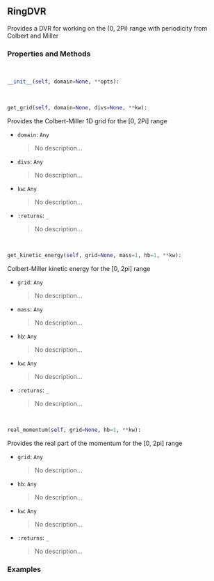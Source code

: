 ## <a id="Psience.DVR.ColbertMiller.RingDVR">RingDVR</a>
Provides a DVR for working on the (0, 2Pi) range with periodicity from Colbert and Miller

### Properties and Methods
<a id="Psience.DVR.ColbertMiller.RingDVR.__init__" class="docs-object-method">&nbsp;</a>
```python
__init__(self, domain=None, **opts): 
```

<a id="Psience.DVR.ColbertMiller.RingDVR.get_grid" class="docs-object-method">&nbsp;</a>
```python
get_grid(self, domain=None, divs=None, **kw): 
```
Provides the Colbert-Miller 1D grid for the [0, 2Pi] range
- `domain`: `Any`
    >No description...
- `divs`: `Any`
    >No description...
- `kw`: `Any`
    >No description...
- `:returns`: `_`
    >No description...

<a id="Psience.DVR.ColbertMiller.RingDVR.get_kinetic_energy" class="docs-object-method">&nbsp;</a>
```python
get_kinetic_energy(self, grid=None, mass=1, hb=1, **kw): 
```
Colbert-Miller kinetic energy for the [0, 2pi] range
- `grid`: `Any`
    >No description...
- `mass`: `Any`
    >No description...
- `hb`: `Any`
    >No description...
- `kw`: `Any`
    >No description...
- `:returns`: `_`
    >No description...

<a id="Psience.DVR.ColbertMiller.RingDVR.real_momentum" class="docs-object-method">&nbsp;</a>
```python
real_momentum(self, grid=None, hb=1, **kw): 
```
Provides the real part of the momentum for the [0, 2pi] range
- `grid`: `Any`
    >No description...
- `hb`: `Any`
    >No description...
- `kw`: `Any`
    >No description...
- `:returns`: `_`
    >No description...

### Examples


